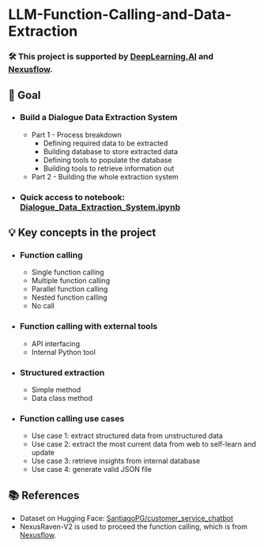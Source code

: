 # LLM-Function-Calling-and-Data-Extraction

### 🛠️ This project is supported by [DeepLearning.AI](https://www.deeplearning.ai/) and [Nexusflow](https://nexusflow.ai/).

## 🎯 Goal
- ### Build a Dialogue Data Extraction System

  - Part 1 - Process breakdown
    - Defining required data to be extracted
    - Building database to store extracted data
    - Defining tools to populate the database
    - Building tools to retrieve information out
  - Part 2 - Building the whole extraction system
- ### Quick access to notebook: [Dialogue_Data_Extraction_System.ipynb](https://github.com/SC92113/LLM-Function-Calling-and-Data-Extraction/blob/0e4aa0aae58ab667803145f37019a46b6e70eba7/Dialogue_Data_Extraction_System.ipynb)

## 💡 Key concepts in the project

- ### Function calling
  - Single function calling
  - Multiple function calling
  - Parallel function calling
  - Nested function calling
  - No call

- ### Function calling with external tools
  - API interfacing
  - Internal Python tool

- ### Structured extraction
  - Simple method
  - Data class method

- ### Function calling use cases
  - Use case 1: extract structured data from unstructured data
  - Use case 2: extract the most current data from web to self-learn and update
  - Use case 3: retrieve insights from internal database
  - Use case 4: generate valid JSON file

## 📚 References
- Dataset on Hugging Face: [SantiagoPG/customer_service_chatbot](https://huggingface.co/datasets/SantiagoPG/customer_service_chatbot)
- NexusRaven-V2 is used to proceed the function calling, which is from [Nexusflow](https://nexusflow.ai/).
